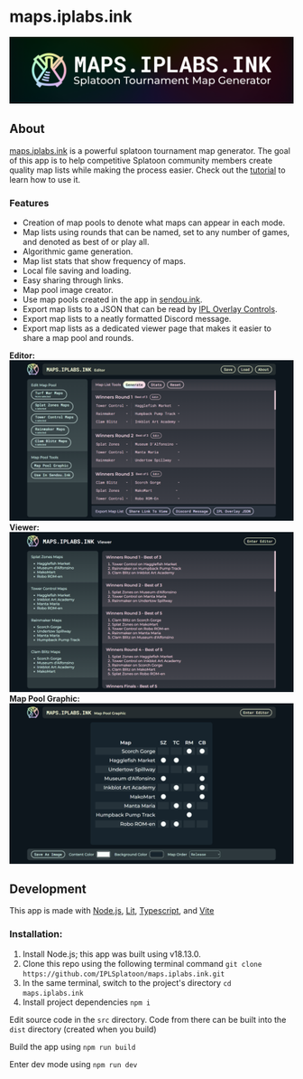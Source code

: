 # maps.iplabs.ink

![maps.iplabs.ink logo](repo-assets/logo-full.png)

## About
[maps.iplabs.ink](https://maps.iplabs.ink/) is a powerful splatoon tournament map generator. The goal of this app is to help competitive Splatoon community members create quality map lists while making the process easier. Check out the [tutorial](https://github.com/IPLSplatoon/maps.iplabs.ink/wiki/Tutorial) to learn how to use it.

### Features
 - Creation of map pools to denote what maps can appear in each mode.
 - Map lists using rounds that can be named, set to any number of games, and denoted as best of or play all.
 - Algorithmic game generation.
 - Map list stats that show frequency of maps.
 - Local file saving and loading.
 - Easy sharing through links.
 - Map pool image creator.
 - Use map pools created in the app in [sendou.ink](https://sendou.ink/maps).
 - Export map lists to a JSON that can be read by [IPL Overlay Controls](https://github.com/inkfarer/ipl-overlay-controls).
 - Export map lists to a neatly formatted Discord message.
 - Export map lists as a dedicated viewer page that makes it easier to share a map pool and rounds.

**Editor:**
![maps.iplabs.ink editor screenshot](repo-assets/editor.png)
**Viewer:**
![maps.iplabs.ink viewer screenshot](repo-assets/viewer.png)
**Map Pool Graphic:**
![maps.iplabs.ink map pool generator screenshot](repo-assets/mpg.png)

## Development
This app is made with [Node.js](https://nodejs.org/en), [Lit](https://lit.dev/), [Typescript](https://www.typescriptlang.org/), and [Vite](https://vitejs.dev/)

### Installation:

1. Install Node.js; this app was built using v18.13.0.
2. Clone this repo using the following terminal command `git clone https://github.com/IPLSplatoon/maps.iplabs.ink.git`
3. In the same terminal, switch to the project's directory `cd maps.iplabs.ink`
4. Install project dependencies `npm i`

Edit source code in the `src` directory. Code from there can be built into the `dist` directory (created when you build)

Build the app using `npm run build`

Enter dev mode using `npm run dev`

